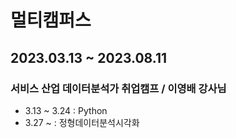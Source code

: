 # 멀티캠퍼스 
## 2023.03.13 ~ 2023.08.11
### 서비스 산업 데이터분석가 취업캠프 / 이영배 강사님

- 3.13 ~ 3.24 : Python
- 3.27 ~  : 정형데이터분석시각화
